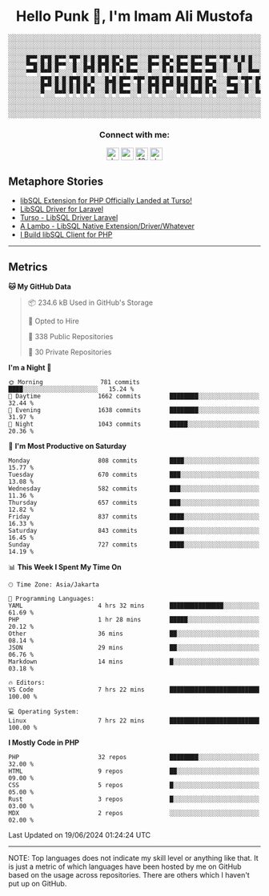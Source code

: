 <h1 align="center">Hello Punk 👋, I'm Imam Ali Mustofa</h1>

```shell
░░░░░░░░░░░░░░░░░░░░░░░░░░░░░░░░░░░░░░░░░░░░░░░░░░░░░░░░░░░░░░░░░░░░░░░░░░░░░░░░░░░░░░░░░░░░░░░░░░░░░░░░░░░░░░░░░░
░░░░░░░░░░░░░░░░░░░░░░░░░░░░░░░░░░░░░░░░░░░░░░░░░░░░░░░░░░░░░░░░░░░░░░░░░░░░░░░░░░░░░░░░░░░░░░░░░░░░░░░░░░░░░░░░░░
░░░░░░░░░░░░░░░░░░░░░░░░░░░░░░░░░░░░░░░░░░░░░░░░░░░░░░░░░░░░░░░░░░░░░░░░░░░░░░░░░░░░░░░░░░░░░░░░░░░░░░░░░░░░░░░░░░
░░░░░█▀▀░█▀█░█▀▀░▀█▀░█░█░█▀█░█▀▄░█▀▀░░░█▀▀░█▀▄░█▀▀░█▀▀░█▀▀░▀█▀░█░█░█░░░█▀▀░░░█▀▀░█▀█░█▀▀░▀█▀░█▀█░█▀▀░█▀▀░█▀▄░░░░░░
░░░░░▀▀█░█░█░█▀▀░░█░░█▄█░█▀█░█▀▄░█▀▀░░░█▀▀░█▀▄░█▀▀░█▀▀░▀▀█░░█░░░█░░█░░░█▀▀░░░█▀▀░█░█░█░█░░█░░█░█░█▀▀░█▀▀░█▀▄░░░░░░
░░░░░▀▀▀░▀▀▀░▀░░░░▀░░▀░▀░▀░▀░▀░▀░▀▀▀░░░▀░░░▀░▀░▀▀▀░▀▀▀░▀▀▀░░▀░░░▀░░▀▀▀░▀▀▀░░░▀▀▀░▀░▀░▀▀▀░▀▀▀░▀░▀░▀▀▀░▀▀▀░▀░▀░░░░░░
░░░░░░░░░█▀█░█░█░█▀█░█░█░░░█▄█░█▀▀░▀█▀░█▀█░█▀█░█░█░█▀█░█▀▄░░░█▀▀░▀█▀░█▀█░█▀▄░█░█░▀█▀░█▀▀░█░░░█░░░█▀▀░█▀▄░░░░░░░░░░
░░░░░░░░░█▀▀░█░█░█░█░█▀▄░░░█░█░█▀▀░░█░░█▀█░█▀▀░█▀█░█░█░█▀▄░░░▀▀█░░█░░█░█░█▀▄░░█░░░█░░█▀▀░█░░░█░░░█▀▀░█▀▄░░░░░░░░░░
░░░░░░░░░▀░░░▀▀▀░▀░▀░▀░▀░░░▀░▀░▀▀▀░░▀░░▀░▀░▀░░░▀░▀░▀▀▀░▀░▀░░░▀▀▀░░▀░░▀▀▀░▀░▀░░▀░░░▀░░▀▀▀░▀▀▀░▀▀▀░▀▀▀░▀░▀░░░░░░░░░░
░░░░░░░░░░░░░░░░░░░░░░░░░░░░░░░░░░░░░░░░░░░░░░░░░░░░░░░░░░░░░░░░░░░░░░░░░░░░░░░░░░░░░░░░░░░░░░░░░░░░░░░░░░░░░░░░░░
░░░░░░░░░░░░░░░░░░░░░░░░░░░░░░░░░░░░░░░░░░░░░░░░░░░░░░░░░░░░░░░░░░░░░░░░░░░░░░░░░░░░░░░░░░░░░░░░░░░░░░░░░░░░░░░░░░
░░░░░░░░░░░░░░░░░░░░░░░░░░░░░░░░░░░░░░░░░░░░░░░░░░░░░░░░░░░░░░░░░░░░░░░░░░░░░░░░░░░░░░░░░░░░░░░░░░░░░░░░░░░░░░░░░░
```

<p>
  <h3 align="center">Connect with me:</h3>
  <p align="center">
  <a href="https://dev.to/darkterminal" target="blank"><img align="center" src="https://res.cloudinary.com/practicaldev/image/fetch/s--R9qwOwpC--/c_limit%2Cf_auto%2Cfl_progressive%2Cq_auto%2Cw_880/https://thepracticaldev.s3.amazonaws.com/i/78hs31fax49uwy6kbxyw.png" alt="darkterminal" height="25" width="25" /></a>
  <a href="https://twitter.com/panggilmeiam" target="blank"><img align="center" src="https://raw.githubusercontent.com/rahuldkjain/github-profile-readme-generator/master/src/images/icons/Social/twitter.svg" alt="panggilmeiam" height="25" width="25" /></a>
  <a href="https://stackoverflow.com/users/12439522" target="blank"><img align="center" src="https://raw.githubusercontent.com/rahuldkjain/github-profile-readme-generator/master/src/images/icons/Social/stack-overflow.svg" alt="12439522" height="25" width="25" /></a>
  <a href="https://discordapp.com/users/darkterminal#3172" target="blank"><img align="center" src="https://discord.com/assets/3437c10597c1526c3dbd98c737c2bcae.svg" alt="darkterminal" height="25" width="25" /></a>
  </p>
</p>

## Metaphore Stories
<!-- BLOG-POST-LIST:START -->
- [libSQL Extension for PHP Officially Landed at Turso!](https://dev.to/darkterminal/libsql-extension-for-php-officially-landed-at-turso-5e7i)
- [LibSQL Driver for Laravel](https://dev.to/darkterminal/libsql-driver-for-laravel-2g62)
- [Turso - LibSQL Driver Laravel](https://dev.to/darkterminal/turso-libsql-driver-laravel-131k)
- [A Lambo - LibSQL Native Extension/Driver/Whatever](https://dev.to/darkterminal/a-lambo-libsql-native-extensiondriverwhatever-2nbc)
- [I Build libSQL Client for PHP](https://dev.to/darkterminal/i-build-libsql-client-for-php-3ae3)
<!-- BLOG-POST-LIST:END -->

---
## Metrics

<!--START_SECTION:waka-->
**🐱 My GitHub Data** 

> 📦 234.6 kB Used in GitHub's Storage 
 > 
> 💼 Opted to Hire
 > 
> 📜 338 Public Repositories 
 > 
> 🔑 30 Private Repositories 
 > 
**I'm a Night 🦉** 

```text
🌞 Morning                781 commits         ████░░░░░░░░░░░░░░░░░░░░░   15.24 % 
🌆 Daytime                1662 commits        ████████░░░░░░░░░░░░░░░░░   32.44 % 
🌃 Evening                1638 commits        ████████░░░░░░░░░░░░░░░░░   31.97 % 
🌙 Night                  1043 commits        █████░░░░░░░░░░░░░░░░░░░░   20.36 % 
```
📅 **I'm Most Productive on Saturday** 

```text
Monday                   808 commits         ████░░░░░░░░░░░░░░░░░░░░░   15.77 % 
Tuesday                  670 commits         ███░░░░░░░░░░░░░░░░░░░░░░   13.08 % 
Wednesday                582 commits         ███░░░░░░░░░░░░░░░░░░░░░░   11.36 % 
Thursday                 657 commits         ███░░░░░░░░░░░░░░░░░░░░░░   12.82 % 
Friday                   837 commits         ████░░░░░░░░░░░░░░░░░░░░░   16.33 % 
Saturday                 843 commits         ████░░░░░░░░░░░░░░░░░░░░░   16.45 % 
Sunday                   727 commits         ████░░░░░░░░░░░░░░░░░░░░░   14.19 % 
```


📊 **This Week I Spent My Time On** 

```text
🕑︎ Time Zone: Asia/Jakarta

💬 Programming Languages: 
YAML                     4 hrs 32 mins       ███████████████░░░░░░░░░░   61.69 % 
PHP                      1 hr 28 mins        █████░░░░░░░░░░░░░░░░░░░░   20.12 % 
Other                    36 mins             ██░░░░░░░░░░░░░░░░░░░░░░░   08.14 % 
JSON                     29 mins             ██░░░░░░░░░░░░░░░░░░░░░░░   06.76 % 
Markdown                 14 mins             █░░░░░░░░░░░░░░░░░░░░░░░░   03.18 % 

🔥 Editors: 
VS Code                  7 hrs 22 mins       █████████████████████████   100.00 % 

💻 Operating System: 
Linux                    7 hrs 22 mins       █████████████████████████   100.00 % 
```

**I Mostly Code in PHP** 

```text
PHP                      32 repos            ████████░░░░░░░░░░░░░░░░░   32.00 % 
HTML                     9 repos             ██░░░░░░░░░░░░░░░░░░░░░░░   09.00 % 
CSS                      5 repos             █░░░░░░░░░░░░░░░░░░░░░░░░   05.00 % 
Rust                     3 repos             █░░░░░░░░░░░░░░░░░░░░░░░░   03.00 % 
MDX                      2 repos             ░░░░░░░░░░░░░░░░░░░░░░░░░   02.00 % 
```




 Last Updated on 19/06/2024 01:24:24 UTC
<!--END_SECTION:waka-->

---
NOTE: Top languages does not indicate my skill level or anything like that. It is just a metric of which languages have been hosted by me on GitHub based on the usage across repositories. There are others which I haven't put up on GitHub.
